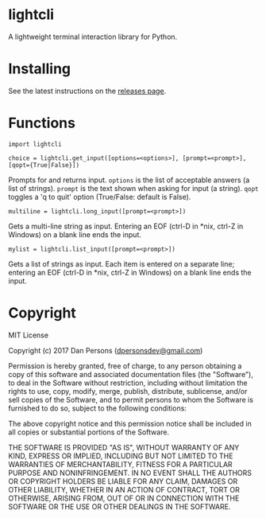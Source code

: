 # lightcli
A lightweight terminal interaction library for Python.

# Installing
See the latest instructions on the [releases page](https://github.com/dogoncouch/lightcli/releases).

# Functions
    import lightcli
    
    choice = lightcli.get_input([options=<options>], [prompt=<prompt>], [qopt={True|False}])


Prompts for and returns input. `` options `` is the list of acceptable answers (a list of strings). `` prompt `` is the text shown when asking for input (a string). `` qopt `` toggles a 'q to quit' option (True/False: default is False).

    multiline = lightcli.long_input([prompt=<prompt>])

Gets a multi-line string as input. Entering an EOF (ctrl-D in \*nix, ctrl-Z in Windows) on a blank line ends the input.

    mylist = lightcli.list_input([prompt=<prompt>])

Gets a list of strings as input. Each item is entered on a separate line; entering an EOF (ctrl-D in \*nix, ctrl-Z in Windows) on a blank line ends the input.


# Copyright
MIT License

Copyright (c) 2017 Dan Persons (dpersonsdev@gmail.com)

Permission is hereby granted, free of charge, to any person obtaining a copy
of this software and associated documentation files (the "Software"), to deal
in the Software without restriction, including without limitation the rights
to use, copy, modify, merge, publish, distribute, sublicense, and/or sell
copies of the Software, and to permit persons to whom the Software is
furnished to do so, subject to the following conditions:

The above copyright notice and this permission notice shall be included in all
copies or substantial portions of the Software.

THE SOFTWARE IS PROVIDED "AS IS", WITHOUT WARRANTY OF ANY KIND, EXPRESS OR
IMPLIED, INCLUDING BUT NOT LIMITED TO THE WARRANTIES OF MERCHANTABILITY,
FITNESS FOR A PARTICULAR PURPOSE AND NONINFRINGEMENT. IN NO EVENT SHALL THE
AUTHORS OR COPYRIGHT HOLDERS BE LIABLE FOR ANY CLAIM, DAMAGES OR OTHER
LIABILITY, WHETHER IN AN ACTION OF CONTRACT, TORT OR OTHERWISE, ARISING FROM,
OUT OF OR IN CONNECTION WITH THE SOFTWARE OR THE USE OR OTHER DEALINGS IN THE
SOFTWARE.

